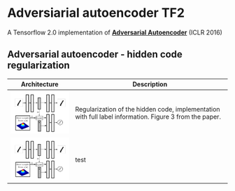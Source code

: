 # Adversiarial autoencoder TF2

A Tensorflow 2.0 implementation of __[Adversarial Autoencoder](https://arxiv.org/abs/1511.05644/)__ (ICLR 2016)



## Adversarial autoencoder - hidden code regularization

Architecture | Description
------------ | -------------
<img src="imgs/aae-fig3.PNG" width="200px" style="max-width:100%"> | Regularization of the hidden code, implementation with full label information. Figure 3 from the paper.
<img src="imgs/aae-fig3.PNG" width="200px" style="max-width:100%"> | test
